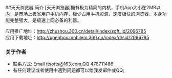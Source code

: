 ##天天浏览器 简介
[天天浏览器]拥有极为精简的内核，手机App大小在2MB以内，是市场上极省用户手机内存，极少占用手机资源，速度极快的浏览器，本身功能完整强大，是极速上网必备的利器。

应用推广地址：http://zhushou.360.cn/detail/index/soft_id/2096785<br/>
应用下载地址：http://openbox.mobilem.360.cn/index/d/sid/2096785



### 关于作者 
* 联系方式: Email ttsofts@163.com,QQ 478711486
* 有任何建议或者使用中遇到问题都可以给我发邮件或QQ;

